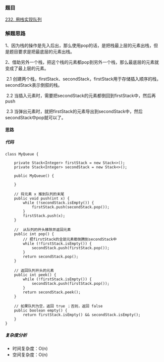 ### 题目 

[232. 用栈实现队列](https://leetcode.cn/problems/implement-queue-using-stacks/)

### 解题思路
1、因为栈的操作是先入后出，那么使用pop的话，是把栈最上层的元素出栈，但是题目要求是把最底层的元素出栈。

2、借助另外一个栈，把这个栈的元素都pop到另外一个栈，那么最底层的元素就变成了最上层的元素。

​	2.1 创建两个栈，firstStack、secondStack，firstStack用于存储插入顺序的栈，secondStack表示倒叙的栈。

​	2.2 当插入元素时，需要把secondStack的元素都倒回到firstStack中，然后再push

​	2.3 当弹出元素时，就把firstStack的元素导出到secondStack中，然后secondStack中pop就可以了。

#### 思路


##### 代码
```
class MyQueue {

    private Stack<Integer> firstStack = new Stack<>();
    private Stack<Integer> secondStack = new Stack<>();

    public MyQueue() {

    }

    // 将元素 x 推到队列的末尾
    public void push(int x) {
        while (!secondStack.isEmpty()) {
            firstStack.push(secondStack.pop());
        }
        firstStack.push(x);
    }

    //  从队列的开头移除并返回元素
    public int pop() {
        // 把firstStack的全部元素都倒腾到secondStack中
        while (!firstStack.isEmpty()) {
            secondStack.push(firstStack.pop());
        }
        return secondStack.pop();
    }

    // 返回队列开头的元素
    public int peek() {
        while (!firstStack.isEmpty()) {
            secondStack.push(firstStack.pop());
        }
        return secondStack.peek();
    }

    // 如果队列为空，返回 true ；否则，返回 false
    public boolean empty() {
        return firstStack.isEmpty() && secondStack.isEmpty();
    }
}
```
##### 复杂度分析
- 时间复杂度：O(n)
- 空间复杂度：O(n)

